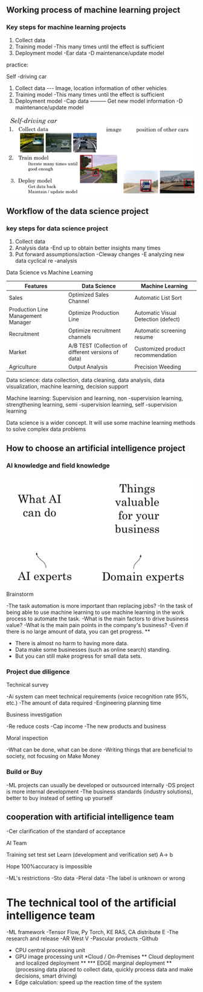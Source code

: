 #

## Working process of machine learning project

### Key steps for machine learning projects

1. Collect data
2. Training model
-This many times until the effect is sufficient
3. Deployment model
-Ear data
-D maintenance/update model

practice:

Self -driving car

1. Collect data --- Image, location information of other vehicles
2. Training model
-This many times until the effect is sufficient
3. Deployment model
-Cap data ——— Get new model information
-D maintenance/update model

![](./images/self_driving_car.png)

## Workflow of the data science project

### key steps for data science project

1. Collect data
2. Analysis data
-End up to obtain better insights many times
3. Put forward assumptions/action
-Cleway changes
-E analyzing new data cyclical re -analysis

Data Science vs Machine Learning

| Features | Data Science | Machine Learning |
| -------------- | ------------------------------- | ---------------------------------------------------------
| Sales | Optimized Sales Channel | Automatic List Sort |
| Production Line Management Manager | Optimize Production Line | Automatic Visual Detection (defect) |
| Recruitment | Optimize recruitment channels | Automatic screening resume |
| Market | A/B TEST (Collection of different versions of data) | Customized product recommendation |
| Agriculture | Output Analysis | Precision Weeding |


Data science: data collection, data cleaning, data analysis, data visualization, machine learning, decision support

Machine learning: Supervision and learning, non -supervision learning, strengthening learning, semi -supervision learning, self -supervision learning

Data science is a wider concept. It will use some machine learning methods to solve complex data problems


## How to choose an artificial intelligence project

### AI knowledge and field knowledge

![](./images/AI_domain.png)

Brainstorm

-The task automation is more important than replacing jobs?
-In the task of being able to use machine learning to use machine learning in the work process to automate the task.
-What is the main factors to drive business value?
-What is the main pain points in the company's business?
-Even if there is no large amount of data, you can get progress. **
* There is almost no harm to having more data.
* Data make some businesses (such as online search) standing.
* But you can still make progress for small data sets.

### Project due diligence

Technical survey

-Ai system can meet technical requirements (voice recognition rate 95%, etc.)
-The amount of data required
-Engineering planning time

Business investigation

-Re reduce costs
-Cap income
-The new products and business

Moral inspection

-What can be done, what can be done
-Writing things that are beneficial to society, not focusing on Make Money

### Build or Buy

-ML projects can usually be developed or outsourced internally
-DS project is more internal development
-The business standards (industry solutions), better to buy instead of setting up yourself

## cooperation with artificial intelligence team

-Cer clarification of the standard of acceptance

AI Team

Training set test set
Learn (development and verification set)
A-> b

Hope 100%accuracy is impossible

-ML's restrictions
-Sto data
-Pleral data
-The label is unknown or wrong

# The technical tool of the artificial intelligence team

-ML framework
-Tensor Flow, Py Torch, KE RAS, CA distribute E
-The research and release
-AR West V
-Pascular products
-Github

* CPU central processing unit
* GPU image processing unit
*Cloud / On-Premises ** Cloud deployment and localized deployment **
*** EDGE marginal deployment ** (processing data placed to collect data, quickly process data and make decisions, smart driving)
* Edge calculation: speed up the reaction time of the system

